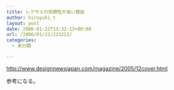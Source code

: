 ```yaml
---
title: レクサスの信頼性が高い理由
author: hiroyuki_t
layout: post
date: 2006-01-22T13:32:13+00:00
url: /2006/01/22/223213/
categories:
  - 未分類

---
```

<div class="section">
  <p>
    <a href="http://www.designnewsjapan.com/magazine/2005/12cover.html" target="_blank">http://www.designnewsjapan.com/magazine/2005/12cover.html</a>
  </p>
  
  <p>
    参考になる。
  </p>
</div>
